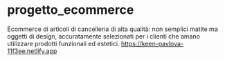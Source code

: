 # progetto_ecommerce
Ecommerce di articoli di cancelleria di alta qualità: non semplici matite ma oggetti di design, accuratamente selezionati per i clienti che amano utilizzare prodotti funzionali ed estetici. 
https://keen-pavlova-11f3ee.netlify.app
